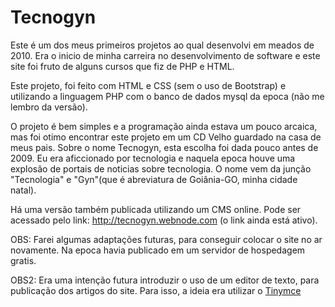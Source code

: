 # Tecnogyn
Este é um dos meus primeiros projetos ao qual desenvolvi em meados de 2010. Era o inicio de minha carreira no desenvolvimento de software e este site foi fruto de alguns cursos que fiz de PHP e HTML.

Este projeto, foi feito com HTML e CSS (sem o uso de Bootstrap) e utilizando a linguagem PHP com o banco de dados mysql da epoca (não me lembro da versão).

O projeto é bem simples e a programação ainda estava um pouco arcaica, mas foi otimo encontrar este projeto em um CD Velho guardado na casa de meus pais.
Sobre o nome Tecnogyn, esta escolha foi dada pouco antes de 2009. Eu era aficcionado por tecnologia e naquela epoca houve uma explosão de portais de noticias sobre tecnologia. O nome vem da junção "Tecnologia" e "Gyn"(que é abreviatura de Goiânia-GO, minha cidade natal).

Há uma versão também publicada utilizando um CMS online. Pode ser acessado pelo link: http://tecnogyn.webnode.com (o link ainda está ativo).

OBS: Farei algumas adaptações futuras, para conseguir colocar o site no ar novamente. Na epoca havia publicado em um servidor de hospedagem gratis.

OBS2: Era uma intenção futura introduzir o uso de um editor de texto, para publicação dos artigos do site. Para isso, a ideia era utilizar o <a href="https://github.com/tinymce/tinymce">Tinymce</a>
